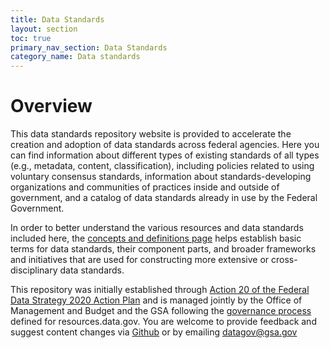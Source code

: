 ```yaml
---
title: Data Standards
layout: section
toc: true
primary_nav_section: Data Standards
category_name: Data standards 
---
```


# Overview

This data standards repository website is provided to accelerate the creation and adoption of data standards across federal agencies. Here you can find information about different types of existing standards of all types (e.g., metadata, content, classification), including policies related to using voluntary consensus standards, information about standards-developing organizations and communities of practices inside and outside of government, and a catalog of data standards already in use by the Federal Government. 

In order to better understand the various resources and data standards included here, the [concepts and definitions page](./concepts/) helps establish basic terms for data standards, their component parts, and broader frameworks and initiatives that are used for constructing more extensive or cross-disciplinary data standards. 

This repository was initially established through [Action 20 of the Federal Data Strategy 2020 Action Plan](https://strategy.data.gov/action-plan/#action-20-develop-a-data-standards-repository) and is managed jointly by the Office of Management and Budget and the GSA following the [governance process](../about/governance/) defined for resources.data.gov. You are welcome to provide feedback and suggest content changes via [Github](https://github.com/GSA/resources.data.gov/issues/157) or by emailing [datagov@gsa.gov](mailto:datagov@gsa.gov)